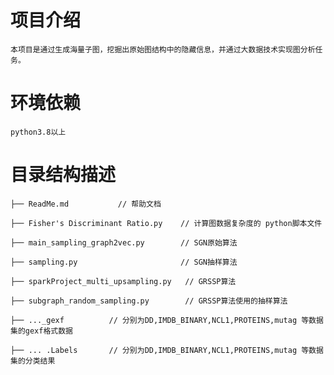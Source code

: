# 项目介绍
    本项目是通过生成海量子图，挖掘出原始图结构中的隐藏信息，并通过大数据技术实现图分析任务。
 
# 环境依赖
    python3.8以上
 
 
# 目录结构描述
    ├── ReadMe.md           // 帮助文档
    
    ├── Fisher's Discriminant Ratio.py    // 计算图数据复杂度的 python脚本文件
    
    ├── main_sampling_graph2vec.py        // SGN原始算法
    
    ├── sampling.py                       // SGN抽样算法
    
    ├── sparkProject_multi_upsampling.py   // GRSSP算法
    
    ├── subgraph_random_sampling.py        // GRSSP算法使用的抽样算法
    
    ├── ..._gexf          // 分别为DD,IMDB_BINARY,NCL1,PROTEINS,mutag 等数据集的gexf格式数据
    
    ├── ... .Labels       // 分别为DD,IMDB_BINARY,NCL1,PROTEINS,mutag 等数据集的分类结果
    
    
